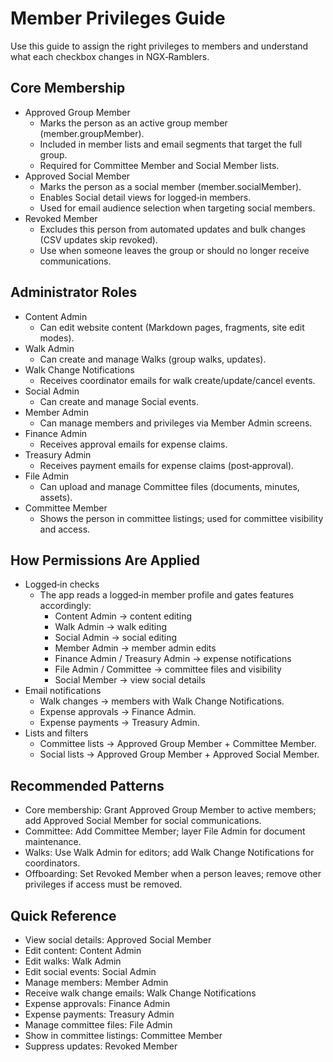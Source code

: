 # Member Privileges Guide

Use this guide to assign the right privileges to members and understand what each checkbox changes in NGX‑Ramblers.

## Core Membership
- Approved Group Member
  - Marks the person as an active group member (member.groupMember).
  - Included in member lists and email segments that target the full group.
  - Required for Committee Member and Social Member lists.
- Approved Social Member
  - Marks the person as a social member (member.socialMember).
  - Enables Social detail views for logged‑in members.
  - Used for email audience selection when targeting social members.
- Revoked Member
  - Excludes this person from automated updates and bulk changes (CSV updates skip revoked).
  - Use when someone leaves the group or should no longer receive communications.

## Administrator Roles
- Content Admin
  - Can edit website content (Markdown pages, fragments, site edit modes).
- Walk Admin
  - Can create and manage Walks (group walks, updates).
- Walk Change Notifications
  - Receives coordinator emails for walk create/update/cancel events.
- Social Admin
  - Can create and manage Social events.
- Member Admin
  - Can manage members and privileges via Member Admin screens.
- Finance Admin
  - Receives approval emails for expense claims.
- Treasury Admin
  - Receives payment emails for expense claims (post‑approval).
- File Admin
  - Can upload and manage Committee files (documents, minutes, assets).
- Committee Member
  - Shows the person in committee listings; used for committee visibility and access.

## How Permissions Are Applied
- Logged‑in checks
  - The app reads a logged‑in member profile and gates features accordingly:
    - Content Admin → content editing
    - Walk Admin → walk editing
    - Social Admin → social editing
    - Member Admin → member admin edits
    - Finance Admin / Treasury Admin → expense notifications
    - File Admin / Committee → committee files and visibility
    - Social Member → view social details
- Email notifications
  - Walk changes → members with Walk Change Notifications.
  - Expense approvals → Finance Admin.
  - Expense payments → Treasury Admin.
- Lists and filters
  - Committee lists → Approved Group Member + Committee Member.
  - Social lists → Approved Group Member + Approved Social Member.

## Recommended Patterns
- Core membership: Grant Approved Group Member to active members; add Approved Social Member for social communications.
- Committee: Add Committee Member; layer File Admin for document maintenance.
- Walks: Use Walk Admin for editors; add Walk Change Notifications for coordinators.
- Offboarding: Set Revoked Member when a person leaves; remove other privileges if access must be removed.

## Quick Reference
- View social details: Approved Social Member
- Edit content: Content Admin
- Edit walks: Walk Admin
- Edit social events: Social Admin
- Manage members: Member Admin
- Receive walk change emails: Walk Change Notifications
- Expense approvals: Finance Admin
- Expense payments: Treasury Admin
- Manage committee files: File Admin
- Show in committee listings: Committee Member
- Suppress updates: Revoked Member

